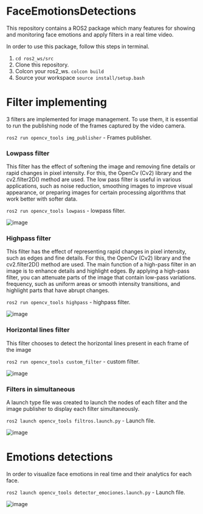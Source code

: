 # FaceEmotionsDetections
This repository contains a ROS2 package which many features for showing and monitoring face emotions and apply filters in a real time video.

In order to use this package, follow this steps in terminal.

1. `cd ros2_ws/src`
2. Clone this repository. 
3. Colcon your ros2_ws. `colcon build`
4. Source your workspace `source install/setup.bash`


# Filter implementing

3 filters are implemented for image management. To use them, it is essential to run the publishing node of the frames captured by the video camera.

`ros2 run opencv_tools img_publisher` - Frames publisher.

### Lowpass filter

This filter has the effect of softening the image and removing fine details or rapid changes in pixel intensity. For this, the OpenCv (Cv2) library and the cv2.filter2D() method are used.
The low pass filter is useful in various applications, such as noise reduction, smoothing images to improve visual appearance, or preparing images for certain processing algorithms that work better with softer data.

`ros2 run opencv_tools lowpass` - lowpass filter.

![image](https://github.com/JhonGonzalezR/FaceEmotionsDetections/assets/98565218/fa859022-66c0-40fc-8766-120e9a1c80eb)


### Highpass filter

This filter has the effect of representing rapid changes in pixel intensity, such as edges and fine details. For this, the OpenCv (Cv2) library and the cv2.filter2D() method are used.
The main function of a high-pass filter in an image is to enhance details and highlight edges. By applying a high-pass filter, you can attenuate parts of the image that contain low-pass variations.
frequency, such as uniform areas or smooth intensity transitions, and highlight parts that have abrupt changes.

`ros2 run opencv_tools highpass` - highpass filter.

![image](https://github.com/JhonGonzalezR/FaceEmotionsDetections/assets/98565218/d38671d1-a62d-4d66-9a78-d12ca5a69db8)


### Horizontal lines filter

This filter chooses to detect the horizontal lines present in each frame of the image  

`ros2 run opencv_tools custom_filter` - custom filter.

![image](https://github.com/JhonGonzalezR/FaceEmotionsDetections/assets/98565218/770f7d67-aafd-4324-b80f-933ebadfe9be)

### Filters in simultaneous

A launch type file was created to launch the nodes of each filter and the image publisher to display each filter simultaneously.

`ros2 launch opencv_tools filtros.launch.py` - Launch file.

![image](https://github.com/JhonGonzalezR/FaceEmotionsDetections/assets/98565218/1dfaf2b6-e4f0-47bf-ae2f-418fe1840850)

# Emotions detections

In order to visualize face emotions in real time and their analytics for each face.

`ros2 launch opencv_tools detector_emociones.launch.py` - Launch file.

![image](https://github.com/JhonGonzalezR/FaceEmotionsDetections/assets/98565218/54bc6572-092e-440b-b154-c85ee87b85f7)
